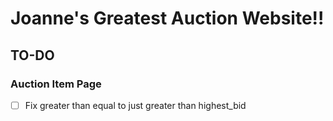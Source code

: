 # Joanne's Greatest Auction Website!!

## TO-DO
### Auction Item Page
- [ ] Fix greater than equal to just greater than highest_bid
